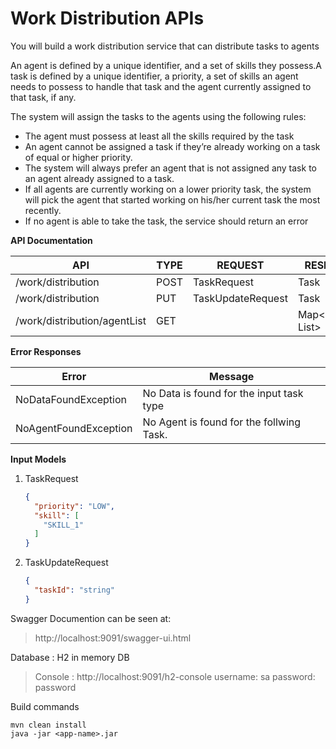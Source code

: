 # Work Distribution APIs

You will build a work distribution service that can distribute tasks to agents

An agent is defined by a unique identifier, and a set of skills they possess.A task is defined by a unique identifier, a priority, a set of skills an agent needs to possess to handle that task and the agent currently assigned to that task, if any.

The system will assign the tasks to the agents using the following rules:

- The agent must possess at least all the skills required by the task
- An agent cannot be assigned a task if they’re already working on a task of equal or higher priority.
- The system will always prefer an agent that is not assigned any task to an agent already assigned to a task.
- If all agents are currently working on a lower priority task, the system will pick the agent that started working on his/her current task the most recently.
- If no agent is able to take the task, the service should return an error

**API Documentation**

| API                          | TYPE | REQUEST           | RESPONSE                 |
| ---------------------------- | ---- | ----------------- | ------------------------ |
| /work/distribution           | POST | TaskRequest       | Task                     |
| /work/distribution           | PUT  | TaskUpdateRequest | Task                     |
| /work/distribution/agentList | GET  |                   | Map<AgentId, List<Task>> |

**Error Responses**

| Error                 | Message                                  |
| --------------------- | ---------------------------------------- |
| NoDataFoundException  | No Data is found for the input task type |
| NoAgentFoundException | No Agent is found for the follwing Task. |

**Input Models** 

1. TaskRequest

    

   ```json
   {
     "priority": "LOW",
     "skill": [
       "SKILL_1"
     ]
   }
   ```

   

2. TaskUpdateRequest

   ```json
   {
     "taskId": "string"
   }
   ```

   

Swagger Documention can be seen at:

> http://localhost:9091/swagger-ui.html

Database : H2 in memory DB 

> Console : http://localhost:9091/h2-console
> username: sa
> password: password

Build commands 

```
mvn clean install 
java -jar <app-name>.jar
```







​	
